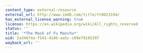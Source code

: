 ```yaml
---
content_type: external-resource
external_url: http://www.imdb.com/title/tt0023194/
has_external_license_warning: true
license: https://en.wikipedia.org/wiki/All_rights_reserved
status: ''
title: '*The Mask of Fu Manchu*'
uid: 2a346f4a-f541-42d6-aa5c-c09e79185397
wayback_url: ''
---
```

